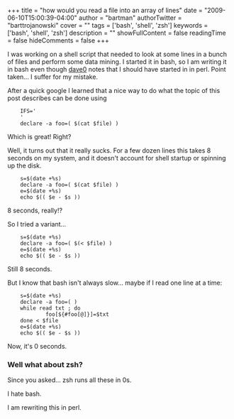 +++
title = "how would you read a file into an array of lines"
date = "2009-06-10T15:00:39-04:00"
author = "bartman"
authorTwitter = "barttrojanowski"
cover = ""
tags = ['bash', 'shell', 'zsh']
keywords = ['bash', 'shell', 'zsh']
description = ""
showFullContent = false
readingTime = false
hideComments = false
+++

I was working on a shell script that needed to look at some lines in a bunch of files and perform
some data mining.  I started it in bash, so I am writing it in bash even though [dave0](http://www.dmo.ca)
notes that I should have started in in perl.  Point taken... I suffer for my mistake.

After a quick google I learned that a nice way to do what the topic of this post describes can
be done using

        IFS='
        '
        declare -a foo=( $(cat $file) )

Which is great! Right?

<!--more-->

Well, it turns out that it really sucks.  For a few dozen lines this takes 8 seconds
on my system, and it doesn't account for shell startup or spinning up the disk.

        s=$(date +%s)
        declare -a foo=( $(cat $file) )
        e=$(date +%s)
        echo $(( $e - $s ))

8 seconds, really!?

So I tried a variant...

        s=$(date +%s)
        declare -a foo=( $(< $file) )
        e=$(date +%s)
        echo $(( $e - $s ))

Still 8 seconds.

But I know that bash isn't always slow... maybe if I read one line at a time:

        s=$(date +%s)
        declare -a foo=( )
        while read txt ; do
                foo[${#foo[@]}]=$txt
        done < $file
        e=$(date +%s)
        echo $(( $e - $s ))

Now, it's 0 seconds.

### Well what about zsh?

Since you asked... zsh runs all these in 0s.

I hate bash.

I am rewriting this in perl.